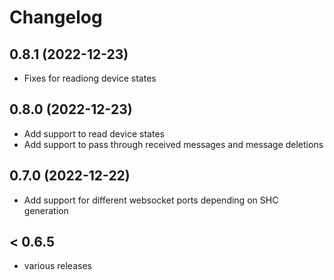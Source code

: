 # Changelog
## 0.8.1 (2022-12-23)
* Fixes for readiong device states

## 0.8.0 (2022-12-23)
* Add support to read device states
* Add support to pass through received messages and message deletions

## 0.7.0 (2022-12-22)
* Add support for different websocket ports depending on SHC generation

## < 0.6.5
* various releases

